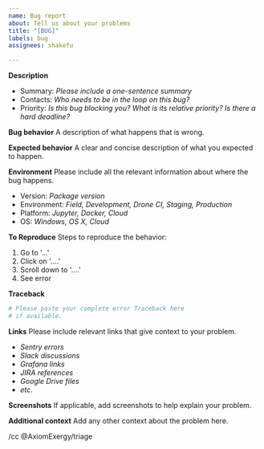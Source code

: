 ```yaml
---
name: Bug report
about: Tell us about your problems
title: "[BUG]"
labels: bug
assignees: shakefu

---
```


**Description**
- Summary: *Please include a one-sentence summary*
- Contacts: *Who needs to be in the loop on this bug?*
- Priority: *Is this bug blocking you? What is its relative priority? Is there a hard deadline?*

**Bug behavior**
A description of what happens that is wrong.

**Expected behavior**
A clear and concise description of what you expected to happen.

**Environment**
Please include all the relevant information about where the bug happens.

- Version: *Package version*
- Environment: *Field, Development, Drone CI, Staging, Production*
- Platform: *Jupyter, Docker, Cloud*
- OS: *Windows, OS X, Cloud*

**To Reproduce**
Steps to reproduce the behavior:

1. Go to '...'
2. Click on '....'
3. Scroll down to '....'
4. See error

**Traceback**
```python
# Please paste your complete error Traceback here 
# if available.
```

**Links**
Please include relevant links that give context to your problem.
- *Sentry errors*
- *Slack discussions*
- *Grafana links*
- *JIRA references*
- *Google Drive files*
- *etc.*

**Screenshots**
If applicable, add screenshots to help explain your problem.

**Additional context**
Add any other context about the problem here.

/cc @AxiomExergy/triage
